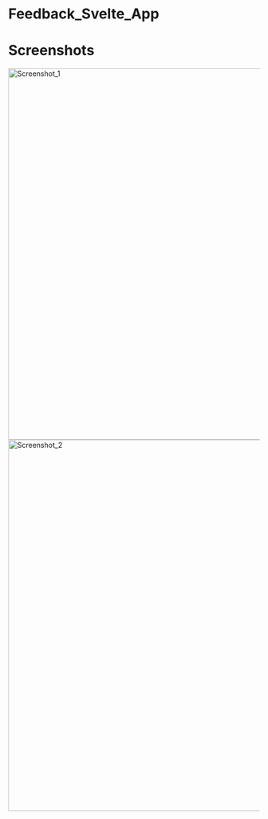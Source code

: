 # Feedback_Svelte_App

# Screenshots
<img width="743" alt="Screenshot_1" src="https://user-images.githubusercontent.com/46821353/150657320-b99e9ebf-7dee-4d99-a4fa-2ed0d9c4eefb.png">
<img width="743" alt="Screenshot_2" src="https://user-images.githubusercontent.com/46821353/150657321-f9e2dc24-5538-4253-a50d-ffa0b4b66e23.png">
